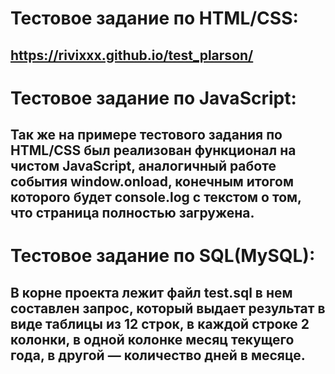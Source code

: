 # Тестовое задание по HTML/CSS:
## https://rivixxx.github.io/test_plarson/
# Тестовое задание по JavaScript:
## Так же на примере тестового задания по HTML/CSS был реализован функционал на чистом JavaScript, аналогичный работе события window.onload, конечным итогом которого будет console.log с текстом о том, что страница полностью загружена.
# Тестовое задание по SQL(MySQL):
## В корне проекта лежит файл test.sql в нем составлен запрос, который выдает результат в виде таблицы из 12 строк, в каждой строке 2 колонки, в одной колонке месяц текущего года, в другой — количество дней в месяце. 
